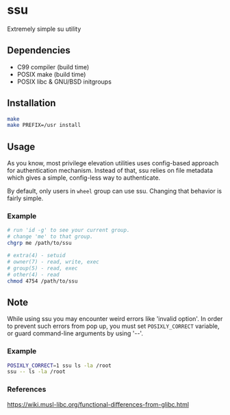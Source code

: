 # ssu

Extremely simple su utility

## Dependencies

* C99 compiler (build time)
* POSIX make (build time)
* POSIX libc & GNU/BSD initgroups

## Installation

```sh
make
make PREFIX=/usr install
```

## Usage

As you know, most privilege elevation utilities uses config-based approach for
authentication mechanism. Instead of that, ssu relies on file metadata which
gives a simple, config-less way to authenticate.

By default, only users in `wheel` group can use ssu. Changing that behavior is
fairly simple.

### Example

```sh
# run 'id -g' to see your current group.
# change 'me' to that group.
chgrp me /path/to/ssu

# extra(4) - setuid
# owner(7) - read, write, exec
# group(5) - read, exec
# other(4) - read
chmod 4754 /path/to/ssu
```

## Note

While using ssu you may encounter weird errors like 'invalid option'. In order
to prevent such errors from pop up, you must set `POSIXLY_CORRECT` variable, or
guard command-line arguments by using '--'.

### Example

```sh
POSIXLY_CORRECT=1 ssu ls -la /root
ssu -- ls -la /root
```

### References

https://wiki.musl-libc.org/functional-differences-from-glibc.html
